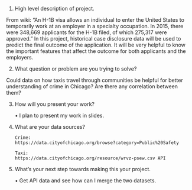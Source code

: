 1. High level description of project.

From wiki: “An H-1B visa allows an individual to enter the United States to temporarily work at an employer in a specialty occupation. In 2015, there were 348,669 applicants for the H-1B filed, of which 275,317 were approved.” In this project, historical case disclosure data will be used to predict the final outcome of the application. It will be very helpful to know the important features that affect the outcome for both applicants and the employers.

2. What question or problem are you trying to solve?

Could data on how taxis travel through communities be helpful for better understanding of crime in Chicago? Are there any correlation between them?

3. How will you present your work?

    • I plan to present my work in slides.

4. What are your data sources?

       Crime:
       https://data.cityofchicago.org/browse?category=Public%20Safety
       
       Taxi:
       https://data.cityofchicago.org/resource/wrvz-psew.csv API

5. What’s your next step towards making this your project. 

    • Get API data and see how can I merge the two datasets.

